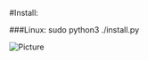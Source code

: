 #Install:

###Linux:
    sudo python3 ./install.py
    
![Picture](http://git.oschina.net/xiaohui_hubei/MyTranslater/attach_files/download?i=3522&u=http%3A%2F%2Ffiles.git.oschina.net%2Fgroup1%2FM00%2F00%2F24%2FcHwGbFPLxqaADVQrAADFH0u0I4A694.png%3Ftoken%3Dce951d3083ccad4a584eda16eb77ef32%26ts%3D1405863590%26filename%3DMyTranslater1.png "Main UI")